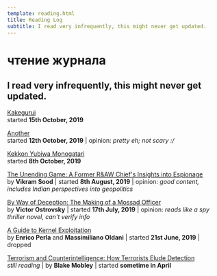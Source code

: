 ```yaml
---
template: reading.html
title: Reading Log
subtitle: I read very infrequently, this might never get updated.
---
```


# чтение журнала
## I read very infrequently, this might never get updated.

[Kakegurui](https://myanimelist.net/manga/73603/Kakegurui)  
started **15th October, 2019**

[Another](https://myanimelist.net/manga/24098/Another)  
started **12th October, 2019** | opinion: *pretty eh; not scary :/*

[Kekkon Yubiwa Monogatari](https://myanimelist.net/manga/66685/Kekkon_Yubiwa_Monogatari)  
started **8th October, 2019**

[The Unending Game: A Former R&AW Chief's Insights into Espionage](https://www.amazon.in/Unending-Game-Former-Insights-Espionage/dp/0670091502)  
by **Vikram Sood** | started **8th August, 2019** | opinion: *good
content, includes Indian perspectives into geopolitics*

[By Way of Deception: The Making of a Mossad Officer](https://www.amazon.in/Way-Deception-Making-Mossad-Officer/dp/0971759502)  
by **Victor Ostrovsky** | started **17th July, 2019** | opinion: *reads
like a spy thriller novel, can't verify info*

[A Guide to Kernel Exploitation](https://www.amazon.in/Guide-Kernel-Exploitation-Attacking-Core/dp/1597494860)  
by **Enrico Perla** and **Massimiliano Oldani** | started **21st June, 2019** | dropped

[Terrorism and Counterintelligence: How Terrorists Elude Detection](https://www.amazon.com/Terrorism-Counterintelligence-Terrorist-Detection-Irregular/dp/0231158769)  
*still reading* | by **Blake Mobley** | started **sometime in April**

